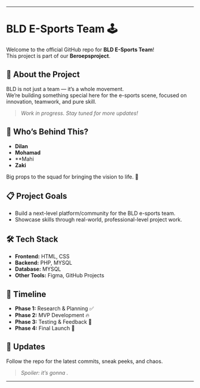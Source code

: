 
---

# BLD E-Sports Team 🕹️

Welcome to the official GitHub repo for **BLD E-Sports Team**!  
This project is part of our **Beroepsproject**.

## 🚀 About the Project

BLD is not just a team — it’s a whole movement.  
We’re building something special here for the e-sports scene, focused on innovation, teamwork, and pure skill.

> *Work in progress. Stay tuned for more updates!*

## 👥 Who’s Behind This?

- **Dilan**
- **Mohamad**
- **Mahi 
- **Zaki**

Big props to the squad for bringing the vision to life. 🙌

## 📋 Project Goals

- Build a next-level platform/community for the BLD e-sports team.
- Showcase skills through real-world, professional-level project work.

## 🛠️ Tech Stack



- **Frontend:** HTML, CSS
- **Backend:** PHP, MYSQL
- **Database:** MYSQL
- **Other Tools:** Figma, GitHub Projects

## 📅 Timeline

- **Phase 1:** Research & Planning ✅
- **Phase 2:** MVP Development 🔥
- **Phase 3:** Testing & Feedback 🔄
- **Phase 4:** Final Launch 🚀

## 📢 Updates

Follow the repo for the latest commits, sneak peeks, and chaos.  
> *Spoiler: it’s gonna .*

---

